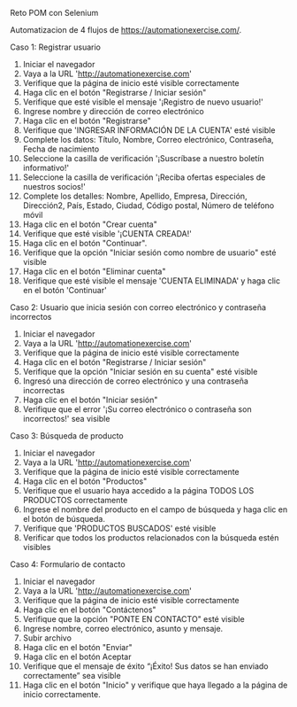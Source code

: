 Reto POM con Selenium

Automatizacion de 4 flujos de https://automationexercise.com/.

Caso 1: Registrar usuario
1. Iniciar el navegador
2. Vaya a la URL 'http://automationexercise.com'
3. Verifique que la página de inicio esté visible correctamente
4. Haga clic en el botón "Registrarse / Iniciar sesión"
5. Verifique que esté visible el mensaje '¡Registro de nuevo usuario!'
6. Ingrese nombre y dirección de correo electrónico
7. Haga clic en el botón "Registrarse"
8. Verifique que 'INGRESAR INFORMACIÓN DE LA CUENTA' esté visible
9. Complete los datos: Título, Nombre, Correo electrónico, Contraseña, Fecha de nacimiento
10. Seleccione la casilla de verificación '¡Suscríbase a nuestro boletín informativo!'
11. Seleccione la casilla de verificación '¡Reciba ofertas especiales de nuestros socios!'
12. Complete los detalles: Nombre, Apellido, Empresa, Dirección, Dirección2, País, Estado, Ciudad, Código postal, Número de teléfono móvil
13. Haga clic en el botón "Crear cuenta"
14. Verifique que esté visible '¡CUENTA CREADA!'
15. Haga clic en el botón "Continuar".
16. Verifique que la opción "Iniciar sesión como nombre de usuario" esté visible
17. Haga clic en el botón "Eliminar cuenta"
18. Verifique que esté visible el mensaje 'CUENTA ELIMINADA' y haga clic en el botón 'Continuar'

Caso 2: Usuario que inicia sesión con correo electrónico y contraseña incorrectos
1. Iniciar el navegador
2. Vaya a la URL 'http://automationexercise.com'
3. Verifique que la página de inicio esté visible correctamente
4. Haga clic en el botón "Registrarse / Iniciar sesión"
5. Verifique que la opción "Iniciar sesión en su cuenta" esté visible
6. Ingresó una dirección de correo electrónico y una contraseña incorrectas
7. Haga clic en el botón "Iniciar sesión"
8. Verifique que el error '¡Su correo electrónico o contraseña son incorrectos!' sea visible

Caso 3: Búsqueda de producto
1. Iniciar el navegador
2. Vaya a la URL 'http://automationexercise.com'
3. Verifique que la página de inicio esté visible correctamente
4. Haga clic en el botón "Productos"
5. Verifique que el usuario haya accedido a la página TODOS LOS PRODUCTOS correctamente
6. Ingrese el nombre del producto en el campo de búsqueda y haga clic en el botón de búsqueda.
7. Verifique que 'PRODUCTOS BUSCADOS' esté visible
8. Verificar que todos los productos relacionados con la búsqueda estén visibles

Caso 4: Formulario de contacto
1. Iniciar el navegador
2. Vaya a la URL 'http://automationexercise.com'
3. Verifique que la página de inicio esté visible correctamente
4. Haga clic en el botón "Contáctenos"
5. Verifique que la opción "PONTE EN CONTACTO" esté visible
6. Ingrese nombre, correo electrónico, asunto y mensaje.
7. Subir archivo
8. Haga clic en el botón "Enviar"
9. Haga clic en el botón Aceptar
10. Verifique que el mensaje de éxito “¡Éxito! Sus datos se han enviado correctamente” sea visible
11. Haga clic en el botón "Inicio" y verifique que haya llegado a la página de inicio correctamente.

